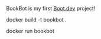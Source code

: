 BookBot is my first [Boot.dev](https://www.boot.dev) project!

docker build -t bookbot .

docker run bookbot